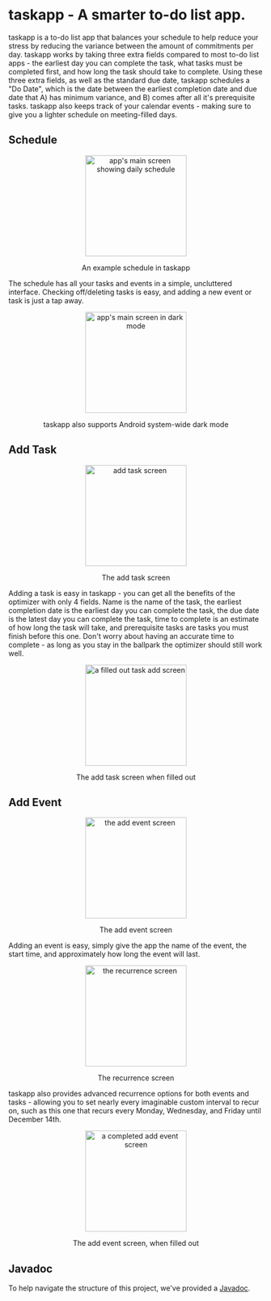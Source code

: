 # taskapp - A smarter to-do list app.

taskapp is a to-do list app that balances your schedule to help reduce your stress by reducing the variance between the amount of commitments per day. taskapp works by taking three extra fields compared to most to-do list apps - the earliest day you can complete the task, what tasks must be completed first, and how long the task should take to complete. Using these three extra fields, as well as the standard due date, taskapp schedules a "Do Date", which is the date between the earliest completion date and due date that A) has minimum variance, and B) comes after all it's prerequisite tasks. taskapp also keeps track of your calendar events - making sure to give you a lighter schedule on meeting-filled days.

## Schedule
<div align="center">
  <figure>
    <img src="https://i.imgur.com/QBExov8.png" alt="app's main screen showing daily schedule" width="200"/>
  </figure>
  <p>An example schedule in taskapp</p>
</div>

The schedule has all your tasks and events in a simple, uncluttered interface. Checking off/deleting tasks is easy, and adding a new event or task is just a tap away.

<div align="center">
  <figure>
    <img src="https://imgur.com/beLhKdM.png" alt="app's main screen in dark mode" width="200"/>
  </figure>
  <p>taskapp also supports Android system-wide dark mode</p>
</div>

## Add Task
<div align="center">
  <figure>
    <img src="https://imgur.com/kk8t5v8.png" alt="add task screen" width="200"/>
  </figure>
  <p>The add task screen</p>
</div>

Adding a task is easy in taskapp - you can get all the benefits of the optimizer with only 4 fields. Name is the name of the task, the earliest completion date is the earliest day you can complete the task, the due date is the latest day you can complete the task, time to complete is an estimate of how long the task will take, and prerequisite tasks are tasks you must finish before this one. Don't worry about having an accurate time to complete - as long as you stay in the ballpark the optimizer should still work well.

<div align="center">
  <figure>
    <img src="https://imgur.com/6TJqAKh.png" alt="a filled out task add screen" width="200"/>
  </figure>
  <p>The add task screen when filled out</p>
</div>

## Add Event

<div align="center">
  <figure>
    <img src="https://imgur.com/vEpjlMB.png" alt="the add event screen" width="200"/>
  </figure>
  <p>The add event screen</p>
</div>

Adding an event is easy, simply give the app the name of the event, the start time, and approximately how long the event will last.

<div align="center">
  <figure>
    <img src="https://imgur.com/rkqQ3Vs.png" alt="the recurrence screen" width="200"/>
  </figure>
  <p>The recurrence screen</p>
</div>

taskapp also provides advanced recurrence options for both events and tasks - allowing you to set nearly every imaginable custom interval to recur on, such as this one that recurs every Monday, Wednesday, and Friday until December 14th.

<div align="center">
  <figure>
    <img src="https://imgur.com/Et5C9o1.png" alt="a completed add event screen" width="200"/>
  </figure>
  <p>The add event screen, when filled out</p>
</div>

## Javadoc
To help navigate the structure of this project, we've provided a [Javadoc](https://e-d-v.github.io/taskapp/).
